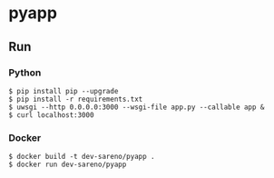 # pyapp

## Run

### Python
```shell
$ pip install pip --upgrade
$ pip install -r requirements.txt
$ uwsgi --http 0.0.0.0:3000 --wsgi-file app.py --callable app &
$ curl localhost:3000
```

### Docker
```shell
$ docker build -t dev-sareno/pyapp .
$ docker run dev-sareno/pyapp
```
